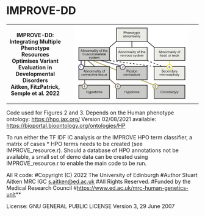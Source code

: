 # IMPROVE-DD
<table style="width:100%">
  <tr> <th style="width:30%">IMPROVE-DD:<br>
    Integrating Multiple Phenotype <br>Resources Optimises Variant Evaluation in Developmental Disorders<br>
    Aitken, FitzPatrick, Semple et al. 2022 </th>
    <th style="width:70%"> 
  <img src="https://github.com/Stuart-Aitken/IMPROVE-DD/blob/main/improve.png" width="300" alt="IMPROVE-DD">
     </th>
  </tr>
  </table>

Code used for Figures 2 and 3. Depends on the Human phenotype ontology: https://hpo.jax.org/
Version 02/08/2021 available: https://bioportal.bioontology.org/ontologies/HP


To run either the TF IDF IC analysis or the IMPROVE HPO term classifier, a matrix of cases * HPO terms needs to be created (see IMPROVE_resource.r). Should a database of HPO annotations not be available, a small set of demo data can be created using IMPROVE_resource.r to enable the main code to be run.


All R code:
#Copyright (C) 2022 The University of Edinburgh 
#Author Stuart Aitken MRC IGC s.aitken@ed.ac.uk
#All Rights Reserved.
#Funded by the Medical Research Council
#https://www.ed.ac.uk/mrc-human-genetics-unit**


License: GNU GENERAL PUBLIC LICENSE Version 3, 29 June 2007
